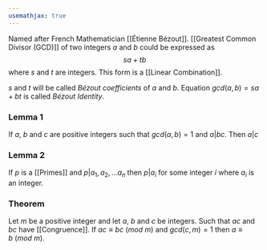 ```yaml
---
usemathjax: true
---
```


Named after French Mathematician [[Étienne Bézout]].
[[Greatest Common Divisor (GCD)]] of two integers $a$ and $b$ could be expressed as 
$$sa + tb$$
where $s$ and $t$ are integers. This form is a [[Linear Combination]].

$s$ and $t$ will be called *Bézout coefficients* of $a$ and $b$.
Equation $gcd(a, b) = sa + bt$ is called *Bézout Identity*.

### Lemma 1
If $a$, $b$ and $c$ are positive integers such that $gcd(a, b) = 1$ and $a | bc$. Then $a | c$

### Lemma 2
If $p$ is a [[Primes]] and $p | a_1, a_2, \dots a_n$ then $p | a_i$ for some integer $i$ where $a_i$ is an integer.

### Theorem
Let $m$ be a positive integer and let $a$, $b$ and $c$ be integers. Such that $ac$ and $bc$ have [[Congruence]].
If $ac \equiv bc\ (mod\ m)$ and $gcd(c, m) = 1$ then $a \equiv b\ (mod\ m)$.
